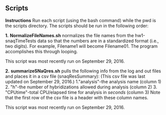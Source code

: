 Scripts
-------
**Instructions**
Run each script (using the bash command) while the pwd is the scripts directory. The scripts should be run in the following order:

**1.**
**NormalizeFileNames.sh** normalizes the file names from the hw1-snaqTimeTests data so that the numbers are in a standardized format (i.e., two digits).
For example, Filename1 will become Filename01.  The program accomplishes this through looping.

This script was most recently run on September 29, 2016.

**2.**
**summarizeSNaQres.sh** pulls the following info from the log and out files and places it in a csv file (snaqResSummary):
(This csv file was last updated on September 29, 2016.)
1."analysis"-the analysis name (column 1)
2. "h"-the number of hybridizations allowed during analysis (column 2)
3. "CPUtime"-total CPU/elapsed time for analysis in *seconds* (column 3)
Note that the first row of the csv file is a header with these column names.

This script was most recently run on September 29, 2016.
